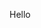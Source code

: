 <!DOCTYPE html>
<html lang="en">
<head>
  <meta charset="utf-8">
  <title>Slide to Unlock</title>
</head>

<body>
  <p>Hello</p>

</body>
</html>
